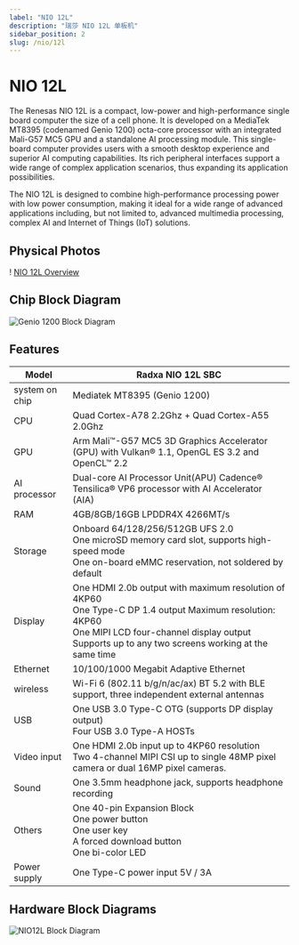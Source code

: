 ```yaml
---
label: "NIO 12L"
description: "瑞莎 NIO 12L 单板机"
sidebar_position: 2
slug: /nio/12l
---
```


# NIO 12L

The Renesas NIO 12L is a compact, low-power and high-performance single board computer the size of a cell phone. It is developed on a MediaTek MT8395 (codenamed Genio 1200) octa-core processor with an integrated Mali-G57 MC5 GPU and a standalone AI processing module. This single-board computer provides users with a smooth desktop experience and superior AI computing capabilities. Its rich peripheral interfaces support a wide range of complex application scenarios, thus expanding its application possibilities.

The NIO 12L is designed to combine high-performance processing power with low power consumption, making it ideal for a wide range of advanced applications including, but not limited to, advanced multimedia processing, complex AI and Internet of Things (IoT) solutions.

## Physical Photos

! [NIO 12L Overview](/img/nio/nio12l/n12l_overview.webp)

## Chip Block Diagram

![Genio 1200 Block Diagram](/img/nio/nio12l/hw_soc_g1200_block.svg)

## Features

| Model          | Radxa NIO 12L SBC                                                                                                                                                                                                           |
| -------------- | --------------------------------------------------------------------------------------------------------------------------------------------------------------------------------------------------------------------------- |
| system on chip | Mediatek MT8395 (Genio 1200)                                                                                                                                                                                                |
| CPU            | Quad Cortex-A78 2.2Ghz + Quad Cortex-A55 2.0Ghz                                                                                                                                                                             |
| GPU            | Arm Mali™-G57 MC5 3D Graphics Accelerator (GPU) with Vulkan® 1.1, OpenGL ES 3.2 and OpenCL™ 2.2                                                                                                                          |
| AI processor   | Dual-core AI Processor Unit(APU) Cadence® Tensilica® VP6 processor with AI Accelerator (AIA)                                                                                                                              |
| RAM            | 4GB/8GB/16GB LPDDR4X 4266MT/s                                                                                                                                                                                               |
| Storage        | Onboard 64/128/256/512GB UFS 2.0 <br/> One microSD memory card slot, supports high-speed mode <br/> One on-board eMMC reservation, not soldered by default                                                                  |
| Display        | One HDMI 2.0b output with maximum resolution of 4KP60 <br/> One Type-C DP 1.4 output Maximum resolution: 4KP60 <br/> One MIPI LCD four-channel display output <br/> Supports up to any two screens working at the same time |
| Ethernet       | 10/100/1000 Megabit Adaptive Ethernet                                                                                                                                                                                       |
| wireless       | Wi-Fi 6 (802.11 b/g/n/ac/ax) BT 5.2 with BLE support, three independent external antennas                                                                                                                                   |
| USB            | One USB 3.0 Type-C OTG (supports DP display output) <br/> Four USB 3.0 Type-A HOSTs                                                                                                                                         |
| Video input    | One HDMI 2.0b input up to 4KP60 resolution <br/> Two 4-channel MIPI CSI up to single 48MP pixel camera or dual 16MP pixel cameras.                                                                                          |
| Sound          | One 3.5mm headphone jack, supports headphone recording                                                                                                                                                                      |
| Others         | One 40-pin Expansion Block <br/> One power button <br/> One user key <br/> A forced download button <br/> One bi-color LED                                                                                                  |
| Power supply   | One Type-C power input 5V / 3A                                                                                                                                                                                              |

## Hardware Block Diagrams

![NIO12L Block Diagram](/img/nio/nio12l/NIO12L_Block_Diagram.svg)

